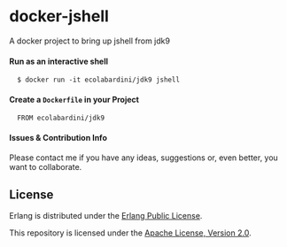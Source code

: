 # docker-jshell
A docker project to bring up jshell from jdk9

#### Run as an interactive shell

```
  $ docker run -it ecolabardini/jdk9 jshell
```

#### Create a `Dockerfile` in your Project

```
  FROM ecolabardini/jdk9
```

#### Issues & Contribution Info

Please contact me if you have any ideas, suggestions or, even better, you want to collaborate.

## License

Erlang is distributed under the [Erlang Public License](http://www.erlang.org/EPLICENSE).

This repository is licensed under the [Apache License, Version 2.0](http://www.apache.org/licenses/LICENSE-2.0).
